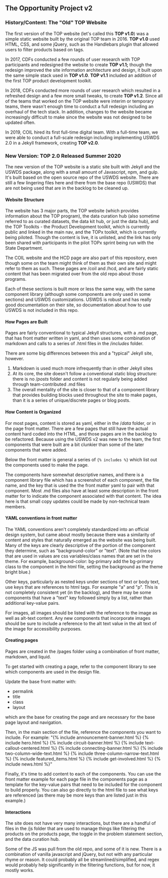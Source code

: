 
## The Opportunity Project v2

### History/Content: The "Old" TOP Website

The first version of the TOP website (let's called this **TOP v1.0**) was a simple static website built by the original TOP team in 2016. **TOP v1.0** used HTML, CSS, and some jQuery, such as the Handlebars plugin that allowed users to filter products based on tags.

In 2017, CDFs conducted a few rounds of user research with TOP participants and redesigned the website to create **TOP v1.1;** though the redesign improved the site information architecture and design, it built upon the same simple stack used in **TOP v1.0**. **TOP v1.1** included an addition of the first TOP product development toolkit.

In 2018, CDFs conducted more rounds of user research which resulted in a refreshed design and a few more small tweaks, to create **TOP v1.2**. Since all of the teams that worked on the TOP website were interim or temporary teams, there wasn't enough time to conduct a full redesign including an overhaul of the tech stack. In addition, changes to the website became increasingly difficult to make since the website was not designed to be updated often.

In 2019, COIL hired its first full-time digital team. With a full-time team, we were able to conduct a full-scale redesign including implementing USWDS 2.0 in a Jekyll framework, creating **TOP v2.0**.

### New Version: TOP 2.0 Released Summer 2020

The new version of the TOP website is a static site built with Jekyll and the USWDS package, along with a small amount of Javascript, npm, and gulp. It's built based on the open source repo of the USWDS website. There are still a few lingering files here and there from the base repo (USWDS) that are not being used that are in the backlog to be cleaned up.


#### Website Structure

The website has 3 major parts, the TOP website (which provides information about the TOP program), the data curation hub (also sometime referred to as curated datasets, the data kit hub, or just the data hub), and the TOP Toolkits - the Product Development toolkit, which is currently public and linked in the main nav, and the TOPx toolkit, which is currently being piloted. Though the content is live, it is unlisted, and the link has only been shared with participants in the pilot TOPx sprint being run with the State Department.

The COIL website and the HCD page are also part of this repository, even though some on the team might think of them as their own site and might refer to them as such. These pages are /coil and /hcd, and are fairly static content that has been migrated over from the old repo about those programs.

Each of these sections is built more or less the same way, with the same component library (although some components are only used in some sections) and USWDS customizations. USWDS is robust and has really good documentation on their site, so documentation about how to use USWDS is not included in this repo. 

#### How Pages are Built

Pages are fairly conventional to typical Jekyll structures, with a .md page, that has front matter written in yaml, and then uses some combination of markdown and calls to a series of .html files in the /_includes_ folder.

There are some big differences between this and a "typical" Jekyll site, however.

1) Markdown is used much more infrequently than in other Jekyll sites
2) At its core, the site doesn't follow a conventional static blog structure: there is no /_posts_ folder and content is not regularly being added through team-contributed .md files
3) The overall mentality of the site is closer to that of a component library that provides building blocks used throughout the site to make pages, than it is a series of unique/discrete pages or blog posts.

#### How Content is Organized

For most pages, content is stored as yaml, either in the /_data_ folder, or in the page front matter. There are a few pages that still have the actual content hard coded into the HTML, and those pages are in the backlog to be refactored. Because using the USWDS v2 was new to the team, the first components that were built are a bit clunkier than some of the later components that were added.

Below the front matter is general a series of `{% includes %}` which list out the components used to make the page.

The components have somewhat descriptive names, and there is a component library file which has a screenshot of each component, the file name, and the key that is used the the front matter yaml to pair with that component. Most .md files also have at least some description in the front matter for to indicate the component associated with that content. The idea here is that small copy updates could be made by non-technical team members.

#### YAML conventions in front matter

The YAML conventions aren't completely standardized into an official design system, but came about mostly because there was a similarity of content and styles that naturally emerged as the website was being built. Many of the keys are clearly descriptive of the portion of the component they determine, such as "background-color" or "text". (Note that the colors that are used in values are css variables/class names that are set in the theme. For example, background-color: bg-primary add the bg-primary class to the component in the html file, setting the background as the theme bright blue.)

Other keys, particularly as nested keys under sections of text or body text, use keys that are references to html tags. For example "a" and "p". This is not completely consistent yet (in the backlog), and there may be some components that have a "text" key followed simply by a list, rather than additional key-value pairs.

For images, all images should be listed with the reference to the image as well as alt-text content. Any new components that incorporate images should be sure to include a reference to the alt text value in the alt text of the image for accessibility purposes.


#### Creating pages

Pages are created in the /pages folder using a combination of front matter, markdown, and liquid.

To get started with creating a page, refer to the component library to see which components are used in the design file.

Update the base front matter with:
- permalink
- title
- class
- layout

which are the base for creating the page and are necessary for the base page layout and navigation.

Then, in the main section of the file, reference the components you want to include. For example:
"{% include announcement-banner.html %}
{% include hero.html %}
{% include circuit-banner.html %}
{% include text-callout-centered.html %}
{% include connecting-banner.html %}
{% include two-column-wide-text.html %}
{% include three-column-narrow-text.html %}
{% include featured_items.html %}
{% include get-involved.html %}
{% include news.html %}"

Finally, it's time to add content to each of the components. You can use the front matter example for each page file in the components page as a template for the key-value pairs that need to be included for the component to build properly. You can also go directly to the html file to see what keys are referenced (as there may be more keys than are listed just in this example.)

#### Interactions

The site does not have very many interactions, but there are a handful of files in the /js folder that are used to manage things like filtering the products on the products page, the toggle in the problem statement section, and the data curation hub.

Some of the JS was pull from the old repo, and some of it is new. There is a combination of vanilla javascript and jQuery, but not with any particular rhyme or reason. It could probably all be streamlined/simplified, and regex would probably help significantly in the filtering functions, but for now, it mostly works.
